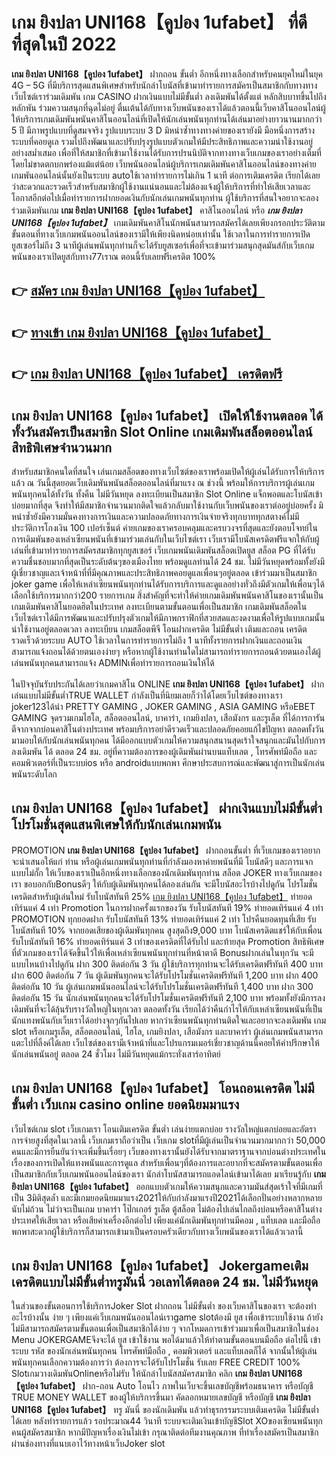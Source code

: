 # เกม ยิงปลา UNI168【คูปอง 1ufabet】  ที่ดีที่สุดในปี 2022

**เกม ยิงปลา UNI168【คูปอง 1ufabet】** ฝากถอน ขั้นต่ำ  อีกหนึ่งทางเลือกสำหรับคนยุคใหม่ในยุค 4G – 5G ที่มีบริการสุดแสนพิเศษสำหรับนักล่าโบนัสที่เข้ามาทำรายการสมัครเป็นสมาชิกกับทางทางเว็บไซต์เราร่วมเดิมพัน เกม CASINO  ฝากเงินแบบไม่มีขั้นต่ำ ลงเดิมพันได้ตั้งแต่ หลักสิบบาทขึ้นไปถึงหลักพัน ร่วมความสนุกที่ฉุดไม่อยู่ ตื่นเต้นได้กับทางเว็บพนันของเราได้แล้วตอนนี้เว็บคาสิโนออนไลน์ผู้ให้บริการเกมเดิมพันพนันคาสิโนออนไลน์ที่เปิดให้นักเล่นพนันทุกท่านได้เล่นมาอย่างยาวนานมากกว่า 5 ปี มีภาพรูปแบบที่ดูสมจจริง รูปแบบระบบ 3 D
มิหนำซ้ำทางทางค่ายของเรายังมี มือหนึ่งการสร้างระบบที่คอยดูเล  รวมไปถึงพัฒนาและปรับปรุงรูปแบบตัวเกมให้มีประสิทธิภาพและความน่าใช้งานอยู่อย่างสม่ำเสมอ เพื่อที่ให้สมาชิกที่เข้ามาใช้งานได้รับการปรนนิบัติจากทางทางเว็บเกมของเราอย่างเต็มที่โดยไม่ขาดตกบกพร่องแม้แต่น้อย เว็บพนันออนไลน์ผู้บริการเกมเดิมพันคาสิโนออนไลน์ของทางค่ายเกมพันออนไลน์นั้นยังเป็นระบบ autoใช้เวลาทำรายการไม่เกิน 1 นาที ต่อการเติมเครดิต เรียกได้เลยว่าสะดวกและรวดเร็วสำหรับสมาชิกผู้ใช้งานแน่นอนและไม่ต้องแจ้งผู้ให้บริการที่ทำให้เสียเวลาและโอกาสอีกต่อไปเมื่อทำรายการฝากยอดเงินกับนักเล่นเกมพนันทุกท่าน
ผู้ใช้บริการที่สนใจอยากจะลองร่วมเดิมพันเกม **เกม ยิงปลา UNI168【คูปอง 1ufabet】** คาสิโนออนไลน์ หรือ ***เกม ยิงปลา UNI168【คูปอง 1ufabet】*** เกมเดิมพันคาสิโนนักพนันสามารถสมัครได้เลยเพียงกรอกประวัติตามขั้นตอนที่ทางเว็บเกมพนันออนไลน์ของเรามีให้เพียงนิดหน่อยเท่านั้น ใช้เวลาในการทำรายการเปิดยูสเซอร์ไม่ถึง 3 นาทีผู้เล่นพนันทุกท่านก็จะได้รับยูสเซอร์เพื่อที่จะเข้ามาร่วมสนุกสุดมันส์กับเว็บเกมพนันของเราเปิดยูสกับทาง77เราณ ตอนนี้รับเลยฟรีเครดิต 100%

## 👉 [สมัคร เกม ยิงปลา UNI168【คูปอง 1ufabet】](https://archa888.com/)
## 👉 [ทางเข้า เกม ยิงปลา UNI168【คูปอง 1ufabet】](https://archa888.com/)
## 👉 [เกม ยิงปลา UNI168【คูปอง 1ufabet】 เครดิตฟรี](https://archa888.com/)

## เกม ยิงปลา UNI168【คูปอง 1ufabet】 เปิดให้ใช้งานตลอด ได้ทั้งวันสมัครเป็นสมาชิก Slot Online เกมเดิมพันสล็อตออนไลน์สิทธิพิเศษจำนวนมาก

สำหรับสมาชิกคนใดที่สนใจ เล่นเกมสล็อตของทางเว็บไซต์ของเราพร้อมเปิดให้ผู้เล่นได้รับการให้บริการแล้ว ณ วันนี้สุดยอดเว็บเดิมพันพนันสล็อตออนไลน์ที่มาแรง ณ ช่วงนี้ พร้อมให้การบริการผู้เล่นเกมพนันทุกคนได้ทั้งวัน ทั้งคืน ไม่มีวันหยุด ลงทะเบียนเป็นสมาชิก Slot Online แจ็กพอตและโบนัสเข้าบ่อยมากที่สุด จึงทำให้มีสมาชิกจำนวนมากติดใจแล้วกลับมาใช้งานกับเว็บพนันของเราต่ออยู่บ่อยครั้ง มิหนำซ้ำยังมีความมั่นคงทางการเงินและความปลอดภัยทางการเงินจ่ายจริงทุกบาททุกสตางค์ไม่มีประวัติการโกงเงิน 100 เปอร์เซ็นต์ ค่ายเกมของเราครอบคลุมและครบวงจรที่สุดและยังตอบโจทย์ในการเดิมพันของเหล่าเซียนพนันที่เข้ามาร่วมเล่นกับในเว็บไซต์เรา
เว็บเรามีโบนัสเครดิตฟรีแจกให้กับผู้เล่นที่เข้ามาทำรายการสมัครสมาชิกทุกยูสเซอร์ เว็บเกมพนันเดิมพันสล็อตเปิดยูส สล็อต PG ที่ได้รับความชื่นชอบมากที่สุดเป็นระดับต้นๆของเมืองไทย พร้อมดูแลท่านได้ 24 ชม. ไม่มีวันหยุดพร้อมทั้งยังมีผู้เชี่ยวชาญและเจ้าหน้าที่ที่มีคุณภาพและประสิทธิภาพคอยดูแลเพื่อนๆอยู่ตลอด เข้าร่วมมาเป็นสมาชิก joker game เพื่อให้เหล่าเซียนพนันทุกท่านได้รับการบริการและดูแลอย่างทั่วถึงมีตัวเกมให้เพื่อนๆได้เลือกใช้บริการมากกว่า200 รายการเกม
สิ่งสำคัญที่จะทำให้ค่ายเกมเดิมพันพนันคาสิโนของเรานั้นเป็นเกมเดิมพันคาสิโนยอดฮิตในประเทศ ลงทะเบียนตามขั้นตอนเพื่อเป็นสมาชิก  เกมเดิมพันสล็อตในเว็บไซต์เราได้มีการพัฒนาและปรับปรุงตัวเกมให้มีภาพกราฟิกที่สวยสดและงดงามเพื่อให้รูปแบบเกมนั้นน่าใช้งานอยู่ตลอดเวลา ลงทะเบียน เกมสล็อตพีจี โอนฝากเครดิต ไม่มีขั้นต่ำ เติมและถอน เครดิตรวดเร็วด้วยระบบ AUTO ใช้เวลาในการทำรายการไม่ถึง 1 นาทีทั้งรายการฝากเงินและถอนเงินสามารถแจ้งถอนได้ด้วยตนเองง่ายๆ หรือหากผู้ใช้งานท่านใดไม่สามารถทำรายการถอนด้วยตนเองได้ผู้เล่นพนันทุกคนสามารถแจ้ง ADMINเพื่อทำรายการถอนเงินให้ได้

ในปัจจุบันรับประกันได้เลยว่าเกมคาสิโน ONLINE **เกม ยิงปลา UNI168【คูปอง 1ufabet】** ฝากเล่นแบบไม่มีขั้นต่ำTRUE WALLET กำลังเป็นที่นิยมเลยก็ว่าได้โดยเว็บไซต์ของทางเรา joker123ได้นำ PRETTY GAMING , JOKER GAMING , ASIA GAMING หรือEBET GAMING จุดรวมเกมไฮโล, สล็อตออนไลน์, บาคาร่า, เกมยิงปลา, เสือมังกร และรูเล็ต ที่ได้การการันตีจากจากบ่อนคาสิโนต่างประเทศ พร้อมบริการอย่าดีรวดเร็วและปลอดภัยคอยแก้ไขปัญหา ตลอดทั้งวัน มามอบให้กับนักเล่นพนันทุกคน ได้มีออกแบบตัวเกมให้ความสนุกสนานสุดเร้าใจสนุกและมันไปกับการลงเดิมพัน ได้ ตลอด 24 ชม. อยู่ที่ความต้องการของผู้เดิมพันผ่านบนแท็บเลต , โทรศัพท์มือถือ และคอมพิวเตอร์ที่เป็นระบบios หรือ androidแบบพกพา ศึกษาประสบการณ์และพัฒนาสู่การเป็นนักเล่นพนันระดับโลก

## เกม ยิงปลา UNI168【คูปอง 1ufabet】 ฝากเงินแบบไม่มีขั้นต่ำ โปรโมชั่นสุดแสนพิเศษให้กับนักเล่นเกมพนัน

 PROMOTION  **เกม ยิงปลา UNI168【คูปอง 1ufabet】** ฝากถอนขั้นต่ำ ที่เว็บเกมของเราอยากจะนำเสนอให้แก่  ท่าน หรือผู้เล่นเกมพนันทุกท่านที่กำลังมองหาค่ายพนันที่มี โบนัสดีๆ และการแจกแบบไม่กั๊ก ให้เว็บของเราเป็นอีกหนึ่งทางเลือกของนักเดิมพันทุกท่าน สล็อต JOKER ทางเว็บเกมของเรา ขอบอกกับBonusดีๆ ให้กับผู้เดิมพันทุกคนได้ลองเล่นกัน จะมีโบนัสอะไรบ้างไปดูกัน
โปรโมชั่นเครดิตสำหรับผู้เล่นใหม่ รับโบนัสทันที 25% [เกม ยิงปลา UNI168【คูปอง 1ufabet】](https://archa888.com/) ทำยอดเทิร์นแค่ 4 เท่า
 Promotion ในการฝากครั้งแรกของวัน รับโบนัสทันที 19% ทำยอดเทิร์นแค่ 4 เท่า
 PROMOTION ทุกยอดฝาก รับโบนัสทันที 13% ทำยอดเทิร์นแค่ 2 เท่า
โปรคืนยอดทุนที่เสีย รับโบนัสทันที 10% จากยอดเสียของผู้เดิมพันทุกคน สูงสุดถึง9,000 บาท
โบนัสเครดิตแชร์ให้กับเพื่อน รับโบนัสทันที 16% ทำยอดเทิร์นแค่ 3 เท่าของเครดิตที่ได้รับไป
และท้ายสุด Promotion สิทธิพิเศษที่ตัวเกมของเราได้จัดขึ้นไว้ให้เพื่อเหล่าเซียนพนันทุกท่านที่หน้าตาดี Bonusฝากเล่นในทุกวัน จะมีแบบไหนบ้างไปดูกัน
ฝาก 300 ติดต่อกัน 3 วัน ผู้ใช้บริการทุกท่านจะได้รับเครดิตฟรีทันที 400 บาท
ฝาก 600 ติดต่อกัน 7 วัน ผู้เดิมพันทุกคนจะได้รับโปรโมชั่นเครดิตฟรีทันที 1,200 บาท
ฝาก 400 ติดต่อกัน 10 วัน ผู้เล่นเกมพนันออนไลน์จะได้รับโปรโมชั่นเครดิตฟรีทันที 1,400 บาท
ฝาก 300 ติดต่อกัน 15 วัน นักเล่นพนันทุกคนจะได้รับโปรโมชั่นเครดิตฟรีทันที 2,100 บาท
พร้อมทั้งยังมีการลงเดิมพันที่จะได้ลุ้นรับรางวัลใหญ่ในทุกเวลา ตลอดทั้งวัน เรียกได้ว่าคืนกำไรให้กับเหล่าเซียนพนันที่เป็นนักแทงพนันกับเว็บเราได้อย่างจุกๆกันไปเลย หากว่าเซียนพนันทุกท่านติดใจและอยากจะลงเดิมพัน เกม slot  หรือเกมรูเล็ต, สล็อตออนไลน์, ไฮโล, เกมยิงปลา, เสือมังกร และบาคาร่า ผู้เล่นเกมพนันสามารถแตะไปที่ลิ้งค์ได้เลย เว็บไซต์ของเรามีเจ้าหน้าที่และโปรแกรมเมอร์เชี่ยวชาญด้านนี้คอยให้คำปรึกษาให้นักเล่นพนันอยู่ ตลอด 24 ชั่วโมง ไม่มีวันหยุดแม้กระทั่งเสาร์อาทิตย์

## เกม ยิงปลา UNI168【คูปอง 1ufabet】 โอนถอนเครดิต ไม่มีขั้นต่ำ  เว็บเกม casino online ยอดนิยมมาแรง

เว็บไซต์เกม slot เว็บเกมเรา โอนเติมเครดิต ขั้นต่ำ เล่นง่ายแตกบ่อย รางวัลใหญ่แตกบ่อยและอัตราการจ่ายสูงที่สุดในเวลานี้ เว็บเกมเราถือว่าเป็น เว็บเกม slotที่มีผู้เล่นเป็นจำนวนมากมากกว่า 50,000 คนและมีการยืนยันว่าจะเพิ่มขึ้นเรื่อยๆ เว็บของทางเรานั้นยังได้รับจากมาตราฐานจากบ่อนต่างประเทศในเรื่องของการเปิดให้แทงพนันและการดูแล สำหรับเพื่อนๆที่ต้องการและอยากที่จะสมัครตามขั้นตอนเพื่อเป็นสมาชิกกับเว็บเกมพนันออนไลน์ของเรา นักล่าโบนัสสามารถแอดไลน์เข้ามาได้เลย
	มาเรียนรู้กับ **เกม ยิงปลา UNI168【คูปอง 1ufabet】** ออกแบบตัวเกมให้ความสนุกและความมันส์สุดเร้าใจที่มีเกมที่เป็น 3มิติสุดล้ำ และมีเกมยอดนิยมมาแรง2021ให้กับกำลังมาแรงปี2021ได้เลือกปั่นอย่างหลากหลายนับไม่ถ้วน  ไม่ว่าจะเป็นเกม บาคาร่า โป๊กเกอร์ รูเล็ต ตู้สล็อต ไม่ต้องไปเล่นไกลถึงบ่อนหรือคาสิโนต่างประเทศให้เสียเวลา หรือเสียค่าเครื่องอีกต่อไป เพียงแค่นักเดิมพันทุกท่านมีคอม , แท็บเลต และมือถือพกพาสะดวกผู้ใช้บริการก็สามารถเข้ามาเป็นครอบครัวเดียวกับทางเว็บพนันของเราได้แล้วเวลานี้

## เกม ยิงปลา UNI168【คูปอง 1ufabet】 Jokergameเติมเครดิตแบบไม่มีขั้นต่ำทรูมันนี่ วอเลทได้ตลอด 24 ชม. ไม่มีวันหยุด

ในส่วนของขั้นตอนการใช้บริการJoker Slot ฝากถอน ไม่มีขั้นต่ำ ของเว็บคาสิโนของเรา จะต้องทำอะไรบ้างนั้น ง่าย ๆ เพียงแค่เว็บเกมพนันออนไลน์เราgame slotต้องมี ยูส เพื่อเข้าระบบใช้งาน ถ้ายังไม่มีสามารถสมัครตามขั้นตอนเพื่อเป็นสมาชิกได้ง่าย ๆ จากโหมดการเข้าร่วมมาเพื่อเป็นสมาชิกในช่อง Menu JOKERGAMEจึงจะได้ ยูส เข้าใช้งาน พอได้มาแล้วให้ทำตามขั้นตอนบนมือถือ ต่อไปนี้
เข้าระบบ รหัส  ของนักเล่นพนันทุกคน โทรศัพท์มือถือ , คอมพิวเตอร์ และแท็บเลตก็ได้
จากนั้นให้ผู้เล่นพนันทุกคนเลือกความต้องการว่า ต้องการจะได้รับโปรโมชั่น รับเลย FREE CREDIT 100% SlotเกมวางเดิมพันOnlineหรือไม่รับ
ให้นักล่าโบนัสสมัครสมาชิก คลิก **เกม ยิงปลา UNI168【คูปอง 1ufabet】** ฝาก-ถอน Auto โอนไว ภาพในเว็บจะขึ้นเลขบัญชีพร้อมธนาคาร หรือบัญชี TRUE MONEY WALLET ของผู้ให้บริการขึ้นมา
คัดลอกหมายเลขบัญชี หรือบัญชี **เกม ยิงปลา UNI168【คูปอง 1ufabet】** ทรู มันนี่ ของนักเดิมพัน แล้วทำธุรกรรมระบบเติมเครดิต ไม่มีขั้นต่ำได้เลย
หลังทำรายการแล้ว รอประมาณ44 วินาที ระบบจะเติมเงินเข้าบัญชีSlot XOของเซียนพนันทุกคนผู้สมัครสมาชิก
หากมีปัญหาเรื่องเงินไม่เข้า กรุณาติดต่อทีมงานคุณภาพ ที่ทำเรื่องสมัครเป็นสมาชิกผ่านช่องทางที่แนบเอาไว้ทางหน้าเว็บJoker slot


